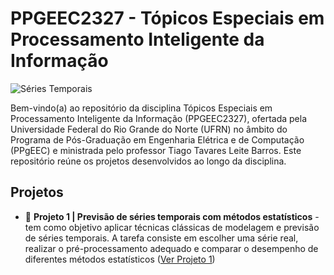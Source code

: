 # PPGEEC2327 - Tópicos Especiais em Processamento Inteligente da Informação

![Séries Temporais](https://dummyimage.com/1200x400/000/fff&text=Séries+Temporais)

Bem-vindo(a) ao repositório da disciplina Tópicos Especiais em Processamento Inteligente da Informação (PPGEEC2327), ofertada pela Universidade Federal do Rio Grande do Norte (UFRN) no âmbito do Programa de Pós-Graduação em Engenharia Elétrica e de Computação (PPgEEC) e ministrada pelo professor Tiago Tavares Leite Barros. Este repositório reúne os projetos desenvolvidos ao longo da disciplina.

## Projetos
- 📁 **Projeto 1 | Previsão de séries temporais com métodos estatísticos** - tem como objetivo aplicar técnicas clássicas de modelagem e previsão de séries temporais. A tarefa consiste em escolher uma série real, realizar o pré-processamento adequado e comparar o desempenho de diferentes métodos estatísticos ([Ver Projeto 1](https://github.com/thaismedeiros/PPGEEC2327-time-series/tree/main/projeto_1))





